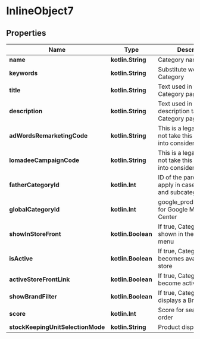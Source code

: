 
# InlineObject7

## Properties
Name | Type | Description | Notes
------------ | ------------- | ------------- | -------------
**name** | **kotlin.String** | Category name | 
**keywords** | **kotlin.String** | Substitute words for the Category | 
**title** | **kotlin.String** | Text used in title tag for Category page | 
**description** | **kotlin.String** | Text used in meta description tag for Category page | 
**adWordsRemarketingCode** | **kotlin.String** | This is a legacy field. Do not take this information into consideration. | 
**lomadeeCampaignCode** | **kotlin.String** | This is a legacy field. Do not take this information into consideration. | 
**fatherCategoryId** | **kotlin.Int** | ID of the parent category, apply in case of category and subcategory | 
**globalCategoryId** | **kotlin.Int** | google_product_category for Google Merchant Center | 
**showInStoreFront** | **kotlin.Boolean** | If true, Category is shown in the top and side menu | 
**isActive** | **kotlin.Boolean** | If true, Category page becomes available in store | 
**activeStoreFrontLink** | **kotlin.Boolean** | If true, Category links become active in store | 
**showBrandFilter** | **kotlin.Boolean** | If true, Category page displays a Brand filter | 
**score** | **kotlin.Int** | Score for search sorting order | 
**stockKeepingUnitSelectionMode** | **kotlin.String** | Product display mode  | 




